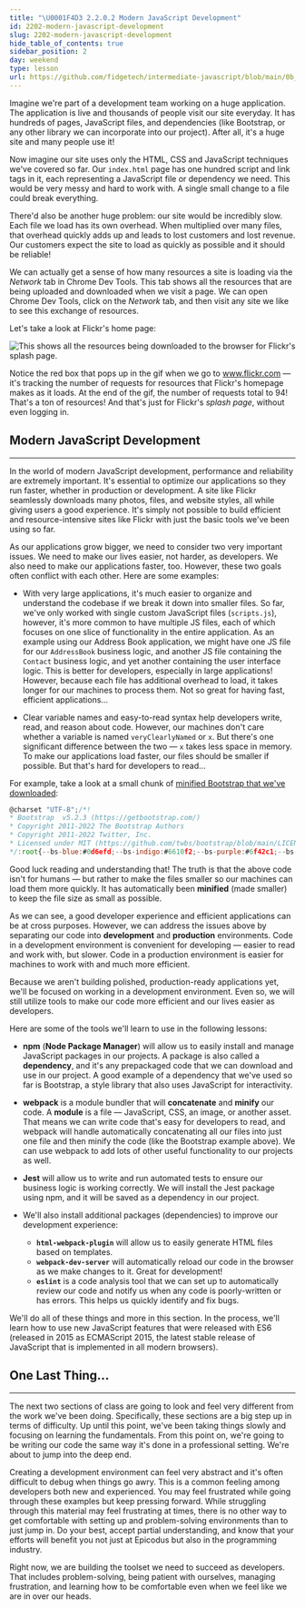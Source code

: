 ```yaml
---
title: "\U0001F4D3 2.2.0.2 Modern JavaScript Development"
id: 2202-modern-javascript-development
slug: 2202-modern-javascript-development
hide_table_of_contents: true
sidebar_position: 2
day: weekend
type: lesson
url: https://github.com/fidgetech/intermediate-javascript/blob/main/0b_modern_javascript_development.md
---
```


Imagine we're part of a development team working on a huge application. The application is live and thousands of people visit our site everyday. It has hundreds of pages, JavaScript files, and dependencies (like Bootstrap, or any other library we can incorporate into our project). After all, it's a huge site and many people use it! 

Now imagine our site uses only the HTML, CSS and JavaScript techniques we've covered so far. Our `index.html` page has one hundred script and link tags in it, each representing a JavaScript file or dependency we need. This would be very messy and hard to work with. A single small change to a file could break everything.

There'd also be another huge problem: our site would be incredibly slow. Each file we load has its own overhead. When multiplied over many files, that overhead quickly adds up and leads to lost customers and lost revenue. Our customers expect the site to load as quickly as possible and it should be reliable!

We can actually get a sense of how many resources a site is loading via the _Network_ tab in Chrome Dev Tools. This tab shows all the resources that are being uploaded and downloaded when we visit a page. We can open Chrome Dev Tools, click on the _Network_ tab, and then visit any site we like to see this exchange of resources.

Let's take a look at Flickr's home page:

![This shows all the resources being downloaded to the browser for Flickr's splash page.](https://learnhowtoprogram.s3.us-west-2.amazonaws.com/Intermediate+JavaScript/TDD-2020/flickr-network-panel-v2.gif)

Notice the red box that pops up in the gif when we go to www.flickr.com — it's tracking the number of requests for resources that Flickr's homepage makes as it loads. At the end of the gif, the number of requests total to 94! That's a ton of resources! And that's just for Flickr's _splash page_, without even logging in.

## Modern JavaScript Development 
---

In the world of modern JavaScript development, performance and reliability are extremely important. It's essential to optimize our applications so they run faster, whether in production or development. A site like Flickr seamlessly downloads many photos, files, and website styles, all while giving users a good experience. It's simply not possible to build efficient and resource-intensive sites like Flickr with just the basic tools we've been using so far.

As our applications grow bigger, we need to consider two very important issues. We need to make our lives easier, not harder, as developers. We also need to make our applications faster, too. However, these two goals often conflict with each other. Here are some examples:

* With very large applications, it's much easier to organize and understand the codebase if we break it down into smaller files. So far, we've only worked with single custom JavaScript files (`scripts.js`), however, it's more common to have multiple JS files, each of which focuses on one slice of functionality in the entire application. As an example using our Address Book application, we might have one JS file for our `AddressBook` business logic, and another JS file containing the `Contact` business logic, and yet another containing the user interface logic. This is better for developers, especially in large applications! However, because each file has additional overhead to load, it takes longer for our machines to process them. Not so great for having fast, efficient applications...

* Clear variable names and easy-to-read syntax help developers write, read, and reason about code. However, our machines don't care whether a variable is named `veryClearlyNamed` or `x`. But there's one significant difference between the two — `x` takes less space in memory. To make our applications load faster, our files should be smaller if possible. But that's hard for developers to read...

For example, take a look at a small chunk of [minified Bootstrap that we've downloaded](https://getbootstrap.com/docs/5.2/getting-started/download/):

```js
@charset "UTF-8";/*!
* Bootstrap  v5.2.3 (https://getbootstrap.com/)
* Copyright 2011-2022 The Bootstrap Authors
* Copyright 2011-2022 Twitter, Inc.
* Licensed under MIT (https://github.com/twbs/bootstrap/blob/main/LICENSE)
*/:root{--bs-blue:#0d6efd;--bs-indigo:#6610f2;--bs-purple:#6f42c1;--bs-pink:#d63384;--bs-red:#dc3545;--bs-orange:#fd7e14;--bs-yellow:#ffc107;--bs-green:#198754;--bs-teal:#20c997;--bs-cyan:#0dcaf0;--bs-black:#000;--bs-white:#fff;--bs-gray:#6c757d;--bs-gray-dark:#343a40;--bs-gray-100:#f8f9fa;--bs-gray-200:#e9ecef;--bs-gray-300:#dee2e6;--bs-gray-400:#ced4da;--bs-gray-500:#adb5bd;--bs-gray-600:#6c757d;--bs-gray-700:#495057;--bs-gray-800:#343a40;--bs-gray-900:#212529;--bs-primary:#0d6efd;--bs-secondary:#6c757d;--bs-success:#198754;--bs-info:#0dcaf0;--bs-warning:#ffc107;--bs-danger:#dc3545;--bs-light:#f8f9fa;--bs-dark:#212529;--bs-primary-rgb:13,110,253;--bs-secondary-rgb:108,117,125;--bs-success-rgb:25,135,84;--bs-info-rgb:13,202,240;--bs-warning-rgb:255,193,7;--bs-danger-rgb:220,53,69;--bs-light-rgb:248,249,250;--bs-dark-rgb:33,37,41;--bs-white-rgb:255,255,255;--bs-black-rgb:0,0,0;--bs-body-color-rgb:33,37,41;--bs-body-bg-rgb:255,255,255;--bs-font-sans-serif:system-ui,-apple-system,"Segoe UI",Roboto,"Helvetica Neue","Noto Sans","Liberation Sans",Arial,sans-serif,"Apple Color Emoji","Segoe UI Emoji","Segoe UI Symbol","Noto Color Emoji";--bs-font-monospace:SFMono-Regular,Menlo,Monaco,Consolas,"Liberation Mono","Courier New",monospace;--bs-gradient:linear-gradient(180deg, rgba(255, 255, 255, 0.15), rgba(255, 255, 255, 0));
```

Good luck reading and understanding that! The truth is that the above code isn't for humans — but rather to make the files smaller so our machines can load them more quickly. It has automatically been **minified** (made smaller) to keep the file size as small as possible.

As we can see, a good developer experience and efficient applications can be at cross purposes. However, we can address the issues above by separating our code into **development** and **production** environments. Code in a development environment is convenient for developing — easier to read and work with, but slower. Code in a production environment is easier for machines to work with and much more efficient.

Because we aren't building polished, production-ready applications yet, we'll be focused on working in a development environment. Even so, we will still utilize tools to make our code more efficient and our lives easier as developers.

Here are some of the tools we'll learn to use in the following lessons:

* **npm** (**Node Package Manager**) will allow us to easily install and manage JavaScript packages in our projects. A package is also called a **dependency**, and it's any prepackaged code that we can download and use in our project. A good example of a dependency that we've used so far is Bootstrap, a style library that also uses JavaScript for interactivity.

* **webpack** is a module bundler that will **concatenate** and **minify** our code. A **module** is a file — JavaScript, CSS, an image, or another asset. That means we can write code that's easy for developers to read, and webpack will handle automatically concatenating all our files into just one file and then minify the code (like the Bootstrap example above). We can use webpack to add lots of other useful functionality to our projects as well.

* **Jest** will allow us to write and run automated tests to ensure our business logic is working correctly. We will install the Jest package using npm, and it will be saved as a dependency in our project.

* We'll also install additional packages (dependencies) to improve our development experience:
  * **`html-webpack-plugin`** will allow us to easily generate HTML files based on templates.
  * **`webpack-dev-server`** will automatically reload our code in the browser as we make changes to it. Great for development!
  * **`eslint`** is a code analysis tool that we can set up to automatically review our code and notify us when any code is poorly-written or has errors. This helps us quickly identify and fix bugs.

We'll do all of these things and more in this section. In the process, we'll learn how to use new JavaScript features that were released with ES6 (released in 2015 as ECMAScript 2015, the latest stable release of JavaScript that is implemented in all modern browsers).

## One Last Thing...
---

The next two sections of class are going to look and feel very different from the work we've been doing. Specifically, these sections are a big step up in terms of difficulty. Up until this point, we've been taking things slowly and focusing on learning the fundamentals. From this point on, we're going to be writing our code the same way it's done in a professional setting. We're about to jump into the deep end.

Creating a development environment can feel very abstract and it's often difficult to debug when things go awry. This is a common feeling among developers both new and experienced. You may feel frustrated while going through these examples but keep pressing forward. While struggling through this material may feel frustrating at times, there is no other way to get comfortable with setting up and problem-solving environments than to just jump in. Do your best, accept partial understanding, and know that your efforts will benefit you not just at Epicodus but also in the programming industry. 

Right now, we are building the toolset we need to succeed as developers. That includes problem-solving, being patient with ourselves, managing frustration, and learning how to be comfortable even when we feel like we are in over our heads.
